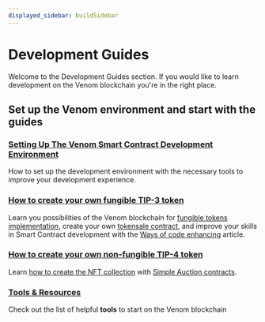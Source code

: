```yaml
---
displayed_sidebar: buildSidebar
---
```

# Development Guides

Welcome to the Development Guides section. If you would like to learn development on the Venom blockchain you're in the right place.

## Set up the Venom environment and start with the guides

### [Setting Up The Venom Smart Contract Development Environment](setting-up-the-venom-smart-contract-development-environment)

How to set up the development environment with the necessary tools to improve your development experience.

### [How to create your own fungible TIP-3 token](how-to-create-your-own-fungible-tip-3-token/fungible-tokens-in-venom-network)

Learn you possibilities of the Venom blockchain for [fungible tokens implementation](how-to-create-your-own-fungible-tip-3-token/quick-start-developing-with-tip-3.md), create your own [tokensale contract](how-to-create-your-own-fungible-tip-3-token/simple-tokensale.md), and improve your skills in Smart Contract development with the [Ways of code enhancing](how-to-create-your-own-fungible-tip-3-token/ways-of-code-enhancing.md) article.

### [How to create your own non-fungible TIP-4 token](how-to-create-your-own-non-fungible-tip-4-token/quick-start-developing-with-tip-4)

Learn [how to create the NFT collection](how-to-create-your-own-non-fungible-tip-4-token/quick-start-developing-with-tip-4.md) with [Simple Auction contracts](how-to-create-your-own-non-fungible-tip-4-token/simple-nft-auction.md).

### [Tools & Resources](../tools-and-resources.md)

Check out the list of helpful **tools** to start on the Venom blockchain
